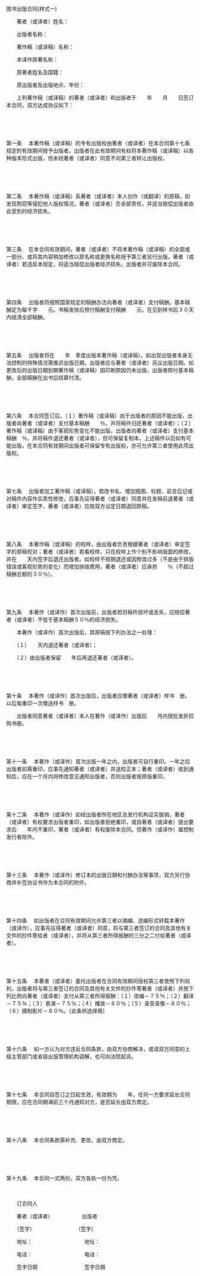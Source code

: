 



图书出版合同(样式一)



 

　　著者（或译者）姓名：

　　出版者名称：

　　著作稿（或译稿）名称：

　　本译作原著名称：

　　原著者姓名及国籍：

　　原出版者及出版地点、年份：

　　上列著作稿（或译稿）的著者（或译者）和出版者于　　年　　月　　日签订本合同，双方达成协议如下：

　　

　　

第一条
　本著作稿（或译稿）的专有出版权由著者（或译者）在本合同第十七条规定的有效期间授予出版者。出版者在此有效期间有权将本著作稿（或译稿）以各种版本形式出版，但未经著者（或译者）同意不向第三者转让出版权。

　　

　　

第二条
　本著作稿（或译稿）系著者（或译者）本人创作（或翻译）的原稿，如发现剽窃等侵犯他人版权情况，著者（或译者）负全部责任，并适当赔偿出版者由此受到的经济损失。

　　

　　

第三条
　在本合同有效期间，著者（或译者）不将本著作稿（或译稿）的全部或一部分、或将其内容稍加修改以原名称或更换名称授予第三者另行出版。著者（或译者）若违反本规定，将适当赔偿出版者经济损失。出版者并可废除本合同。

　　

　　

第四条
　出版者将按照国家规定的稿酬办法向著者（或译者）支付稿酬。基本稿酬定为每千字　　元。书稿发排后预付稿酬支付稿酬　　元，在见到样书后３０天内结清全部稿酬。

　　

　　

第五条
　出版者将在　　年　季度出版本著作稿（或译稿）。如出现出版者本身无法控制的特殊情况需推迟出版日期，出版者应与著者（或译者）另议出版日期。如更改后的出版日期到期著作稿（或译稿）因印刷原因仍未出版，出版者照付基本稿酬，全部稿酬在出书后结算付清。

　　

　　

第六条
　本合同签订后，（１）著作稿（或译稿）由于出版者的原因不能出版，出版者向著者（或译者）支付基本稿酬　　％，并将稿件归还著者（或译者）；（２）著作稿（或译稿）由于客观形势变化不能出版，出版者向著者（或译者）支付基本稿酬　％，并将稿件退还著者（或译者），但可保留复制本。上述稿件以后如有可能出版，在本合同有效期间出版者可保留专有出版权，亦可允许第三者使用此项出版权。

　　

　　

第七条
　出版者加工著作稿（或译稿），若改书名、增加插图、标题、前言后记或对稿件内容作实质性修改，应事先征得著者（或译者）同意并在发稿前退著者（或译者）审定签字，著者（或译者）应按双方议定日期退回原稿。

　　

　　

第八条
　本著作稿（或译稿）的校样，由出版者负责根据著者（或译者）审定签字的原稿校对；著者（或译者）若看校样，只在校样上作个别不影响版面的修改，并在　　天内签字后退还出版者。如校样不按期退还或因修改过多（不是由于排版错误或客观形势的变化）而增加排版费用，著者（或译者）应承担　　％（不超过稿酬总额的３０％）。

　　

　　

第九条
　本著作（或译作）首次出版前，出版者若将稿件损坏或丢失，应赔偿著者（或译者）不低于基本稿酬５０％的经济损失。

　　本著作（或译作）首次出版后，其原稿按下列办法之一处理：

　　（１）　　天内退还著者（或译者）；

　　（２）由出版者保留　　年后再退还著者（或译者）。

　　

　　

第十条
　本著作（或译作）首次出版后，出版者应赠著者（或译者）样书　册。以后每重印一次赠送样书　册。

　　出版者同意著者（或译者）本人在著作（或译作）出版后　　月内按批发折扣购书册。

　　

　　

第十一条
　本著作（或译作）首次出版一年之内，出版者可自行重印。一年之后出版者如需重印，应事先通知著者（或译者）并送校正本；著者（或译者）收到通知后，应在一个月内将修改意见通知出版者，否则出版者按原版重印。

　　

　　

第十二条
　本著作（或译作）如经出版者所在地区总发行机构证实脱销，著者（或译者）有权要求出版者重印，如出版者拒绝重印，或自著者（或译者）提出要求后　　年内不重印，著者（或译者）有权废除本合同。但著作（或译作）属控制发行者除外。

　　

　　

第十三条
　本著作（或译作）修订本的出版日期和付酬办法等事项，双方另行协商并补签协议书作为本合同的附件。

　　

　　

第十四条
　如出版者在合同有效期间允许第三者以摘编、选编形式转载本著作（或译作），应事先征得著者（或译者）同意，将与第三者签订的合同及其他有关文件的抄件寄给者（或译者），并将从第三者所得报酬的三分之二付给著者（或译者）。

　　

　　

第十五条
　本著者（或译者）委托出版者在合同有效期间授权第三者使用下列权利，出版者将与第三者签订的合同及其他有关文件的抄件寄著者（或译者）并按下列比例向著者（或译者）支付从第三者所得报酬：（１）改编－７５％；（２）翻译－７５％；（３）表演－７５％；（４）播放－８０％；（５）录音录像－８０％；（６）摄制影片－８０％。〔此条供选择用〕

　　

　　

第十六条
　如一方认为对方违反合同条款，由双方协商解决，或请双方同意的上级主管部门或省级出版管理机构调解，也可向法院起诉。

　　

　　

第十七条
　本合同自签订之日起生效，有效期为　　年。任何一方要求延长合同期限，应在合同期满前三个月通知对方，是否延长由双方商定。

　　

　　

第十八条
　本合同条款需补充、更改，由双方商定。

　　

　　

第十九条
　本合同一式两份，双方各执一份为凭。

　　

　　订合同人

　　著者（或译者）　　　　　　出版者

　　（签字）　　　　　　　　 （签字）

　　地址：　　　　　　　　　　地址：

　　电话：　　　　　　　　　　电话：

　　签字日期　　　　　　　　　签字日期